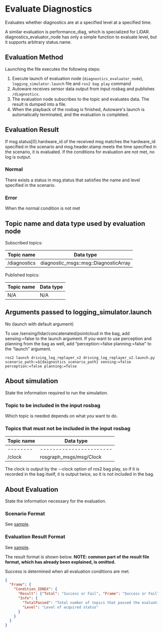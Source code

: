 # Evaluate Diagnostics

Evaluates whether diagnostics are at a specified level at a specified time.

A similar evaluation is performance_diag, which is specialized for LiDAR.
diagnostics_evaluator_node has only a simple function to evaluate level, but it supports arbitrary status.name.

## Evaluation Method

Launching the file executes the following steps:

1. Execute launch of evaluation node (`diagnostics_evaluator_node`), `logging_simulator.launch` file and `ros2 bag play` command
2. Autoware receives sensor data output from input rosbag and publishes `/diagnostics`.
3. The evaluation node subscribes to the topic and evaluates data. The result is dumped into a file.
4. When the playback of the rosbag is finished, Autoware's launch is automatically terminated, and the evaluation is completed.

## Evaluation Result

If msg.status[0].hardware_id of the received msg matches the hardware_id specified in the scenario and msg.header.stamp meets the time specified in the scenario, it is evaluated.
If the conditions for evaluation are not met, no log is output.

### Normal

There exists a status in msg.status that satisfies the name and level specified in the scenario.

### Error

When the normal condition is not met

## Topic name and data type used by evaluation node

Subscribed topics:

| Topic name   | Data type                             |
| ------------ | ------------------------------------- |
| /diagnostics | diagnostic_msgs::msg::DiagnosticArray |

Published topics:

| Topic name | Data type |
| ---------- | --------- |
| N/A        | N/A       |

## Arguments passed to logging_simulator.launch

No (launch with default argument)

To use /sensing/lidar/concatenated/pointcloud in the bag, add sensing:=false to the launch argument.
If you want to use perception and planning from the bag as well, add “perception:=false planning:=false” to the “launch” argument.

```shell
ros2 launch driving_log_replayer_v2 driving_log_replayer_v2.launch.py scenario_path:=${daignostics_scenario_path} sensing:=false perception:=false planning:=false
```

## About simulation

State the information required to run the simulation.

### Topic to be included in the input rosbag

Which topic is needed depends on what you want to do.

### Topics that must not be included in the input rosbag

| Topic name | Data type               |
| ---------- | ----------------------- |
| --------   | ----------------------- |
| /clock     | rosgraph_msgs/msg/Clock |

The clock is output by the --clock option of ros2 bag play, so if it is recorded in the bag itself, it is output twice, so it is not included in the bag.

## About Evaluation

State the information necessary for the evaluation.

### Scenario Format

See [sample](https://github.com/tier4/driving_log_replayer_v2/blob/develop/sample/diagnostics/scenario.yaml).

### Evaluation Result Format

See [sample](https://github.com/tier4/driving_log_replayer_v2/blob/develop/sample/diagnostics/result.json).

The result format is shown below.
**NOTE: common part of the result file format, which has already been explained, is omitted.**

Success is determined when all evaluation conditions are met.

```json
{
  "Frame": {
    "Condition_IDNEX": {
      "Result": {"Total": "Success or Fail", "Frame": "Success or Fail"},
      "Info": {
        "TotalPassed": "Total number of topics that passed the evaluation criteria",
        "Level": "Level of acquired status"
      }
    }
  }
}
```
